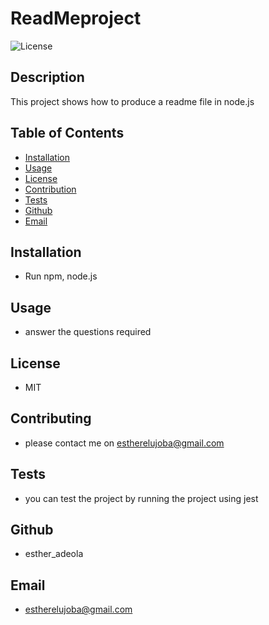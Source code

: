 # ReadMeproject

![License](https://img.shields.io/badge/license-MIT-blue.svg)
  


## Description 
This project shows how to produce a readme file in node.js

## Table of Contents

- [Installation](#installation)
- [Usage](#usage)
- [License](#license)
- [Contribution](#contributing)
- [Tests](#tests)
- [Github](#github)
- [Email](#email)


## Installation 
* Run npm, node.js

## Usage 
* answer the questions required

## License 
* MIT

## Contributing
* please contact me on estherelujoba@gmail.com

## Tests 
* you can test the project by running the project using jest

## Github 
* esther_adeola

## Email 
* estherelujoba@gmail.com

